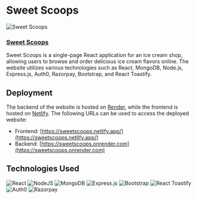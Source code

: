 # Sweet Scoops

![Sweet Scoops](https://example.com/sweet-scoops.png)
### [Sweet Scoops](https://sweetscoops.netlify.app/) 
Sweet Scoops is a single-page React application for an ice cream shop, allowing users to browse and order delicious ice cream flavors online. The website utilizes various technologies such as React, MongoDB, Node.js, Express.js, Auth0, Razorpay, Bootstrap, and React Toastify.


## Deployment

The backend of the website is hosted on [Render](https://render.com), while the frontend is hosted on [Netlify](https://www.netlify.com). The following URLs can be used to access the deployed website:

- Frontend: [https://sweetscoops.netlify.app/](https://sweetscoops.netlify.app/)
- Backend: [https://sweetscoops.onrender.com](https://sweetscoops.onrender.com)

## Technologies Used
![React](https://img.shields.io/badge/react-%2320232a.svg?style=for-the-badge&logo=react&logoColor=%2361DAFB) ![NodeJS](https://img.shields.io/badge/node.js-6DA55F?style=for-the-badge&logo=node.js&logoColor=white) ![MongoDB](https://img.shields.io/badge/MongoDB-%234ea94b.svg?style=for-the-badge&logo=mongodb&logoColor=white) ![Express.js](https://img.shields.io/badge/express.js-%23404d59.svg?style=for-the-badge&logo=express&logoColor=%2361DAFB)
![Bootstrap](https://img.shields.io/badge/bootstrap-%238511FA.svg?style=for-the-badge&logo=bootstrap&logoColor=white) ![React Toastify](https://img.shields.io/badge/React_Toastify-%23CB3837.svg?style=for-the-badge&logo=npm&logoColor=white)
![Auth0](https://shields.io/badge/Auth0-%2320232a.svg?logo=auth0&style=for-the-badge&logoColor=white) ![Razorpay ](https://shields.io/badge/Razorpay-52b5f7?logo=Razorpay&style=for-the-badge&logoColor=blue)
